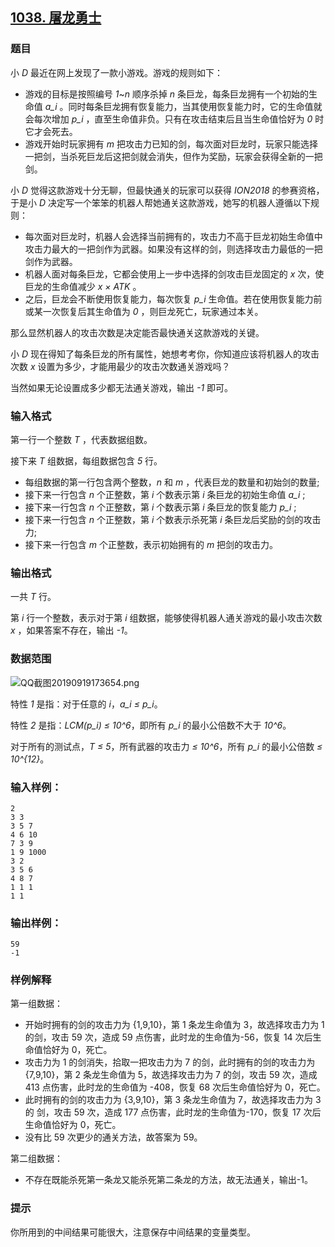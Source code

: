 ## [1038. 屠龙勇士](https://www.acwing.com/problem/content/1040/)

### 题目

小 *D* 最近在网上发现了一款小游戏。游戏的规则如下：

- 游戏的目标是按照编号 *1*~*n* 顺序杀掉 *n* 条巨龙，每条巨龙拥有一个初始的生命值 *a_i* 。同时每条巨龙拥有恢复能力，当其使用恢复能力时，它的生命值就会每次增加 *p_i* ，直至生命值非负。只有在攻击结束后且当生命值恰好为 *0* 时它才会死去。
- 游戏开始时玩家拥有 *m* 把攻击力已知的剑，每次面对巨龙时，玩家只能选择一把剑，当杀死巨龙后这把剑就会消失，但作为奖励，玩家会获得全新的一把剑。

小 *D* 觉得这款游戏十分无聊，但最快通关的玩家可以获得 *ION2018* 的参赛资格，于是小 *D* 决定写一个笨笨的机器人帮她通关这款游戏，她写的机器人遵循以下规则：

- 每次面对巨龙时，机器人会选择当前拥有的，攻击力不高于巨龙初始生命值中攻击力最大的一把剑作为武器。如果没有这样的剑，则选择攻击力最低的一把剑作为武器。
- 机器人面对每条巨龙，它都会使用上一步中选择的剑攻击巨龙固定的 *x* 次，使巨龙的生命值减少 *x × ATK* 。
- 之后，巨龙会不断使用恢复能力，每次恢复 *p_i* 生命值。若在使用恢复能力前或某一次恢复后其生命值为 *0* ，则巨龙死亡，玩家通过本关。

那么显然机器人的攻击次数是决定能否最快通关这款游戏的关键。

小 *D* 现在得知了每条巨龙的所有属性，她想考考你，你知道应该将机器人的攻击次数 *x* 设置为多少，才能用最少的攻击次数通关游戏吗？

当然如果无论设置成多少都无法通关游戏，输出 *-1* 即可。

### 输入格式

第一行一个整数 *T* ，代表数据组数。

接下来 *T* 组数据，每组数据包含 *5* 行。

- 每组数据的第一行包含两个整数，*n* 和 *m* ，代表巨龙的数量和初始剑的数量;
- 接下来一行包含 *n* 个正整数，第 *i* 个数表示第 *i* 条巨龙的初始生命值 *a_i* ;
- 接下来一行包含 *n* 个正整数，第 *i* 个数表示第 *i* 条巨龙的恢复能力 *p_i* ;
- 接下来一行包含 *n* 个正整数，第 *i* 个数表示杀死第 *i* 条巨龙后奖励的剑的攻击力;
- 接下来一行包含 *m* 个正整数，表示初始拥有的 *m* 把剑的攻击力。

### 输出格式

一共 *T* 行。

第 *i* 行一个整数，表示对于第 *i* 组数据，能够使得机器人通关游戏的最小攻击次数 *x* ，如果答案不存在，输出 *-1*。

### 数据范围

 ![QQ截图20190919173654.png](https://cdn.acwing.com/media/article/image/2019/09/19/19_0959bac4da-QQ截图20190919173654.png)

特性 *1* 是指：对于任意的 *i*，*a_i ≤ p_i*。

特性 *2* 是指：*LCM(p_i) ≤ 10^6*，即所有 *p_i* 的最小公倍数不大于 *10^6*。

对于所有的测试点，*T ≤ 5*，所有武器的攻击力 *≤ 10^6*，所有 *p_i* 的最小公倍数 *≤ 10^{12}*。

### 输入样例：

```
2
3 3
3 5 7
4 6 10
7 3 9
1 9 1000
3 2
3 5 6
4 8 7
1 1 1
1 1
```

### 输出样例：

```
59
-1
```

### 样例解释

第一组数据：

- 开始时拥有的剑的攻击力为 {1,9,10}，第 1 条龙生命值为 3，故选择攻击力为 1 的剑，攻击 59 次，造成 59 点伤害，此时龙的生命值为-56，恢复 14 次后生命值恰好为 0，死亡。
- 攻击力为 1 的剑消失，拾取一把攻击力为 7 的剑，此时拥有的剑的攻击力为 {7,9,10}，第 2 条龙生命值为 5，故选择攻击力为 7 的剑，攻击 59 次，造成 413 点伤害，此时龙的生命值为 -408，恢复 68 次后生命值恰好为 0，死亡。
- 此时拥有的剑的攻击力为 {3,9,10}，第 3 条龙生命值为 7，故选择攻击力为 3 的 剑，攻击 59 次，造成 177 点伤害，此时龙的生命值为-170，恢复 17 次后生命值恰好为 0，死亡。
- 没有比 59 次更少的通关方法，故答案为 59。

第二组数据：

- 不存在既能杀死第一条龙又能杀死第二条龙的方法，故无法通关，输出-1。

### 提示

你所用到的中间结果可能很大，注意保存中间结果的变量类型。
